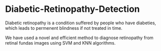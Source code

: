 # Diabetic-Retinopathy-Detection

Diabetic retinopathy is a condition suffered by people who have diabeties, which leads to permenent blindness if not treated in time. 

We have used a novel and efficient method to diagnose retinopathy from retinal fundas images using SVM and KNN algorithms.

